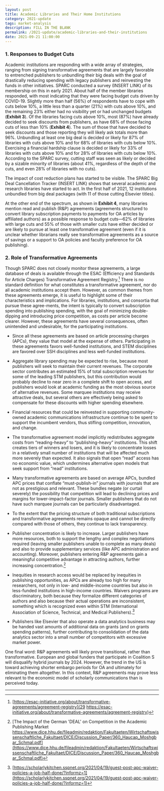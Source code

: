 ```yaml
---
layout: post
title: Academic Libraries and Their Home Institutions
category: 2021-update
tags: market-analysis
description: FILL IN THE BLANK
permalink: /2021-update/academic-libraries-and-their-institutions
date: 2021-09-21 11:00:00
---
```


### 1. Responses to Budget Cuts
Academic institutions are responding with a wide array of strategies, ranging from signing transformative agreements that are largely favorable to entrenched publishers to unbundling their big deals with the goal of drastically reducing spending with legacy publishers and reinvesting the funds in other initiatives. SPARC conducted a survey (INSERT LINK) of its membership on this in early 2021. About half of the member libraries responded, with most indicating that they were facing budget cuts driven by COVID-19. Slightly more than half (56%) of respondents have to cope with cuts below 10%, a little less than a quarter (21%) with cuts above 10%, and the remaining 23% either had no visibility yet or had unchanged budgets (**Exhibit 3**). Of the libraries facing cuts above 10%, most (87%) have already decided to seek discounts from publishers, as have 68% of those facing cuts of less than 10% (**Exhibit 4**). The sum of those that have decided to seek discounts and those reporting they will likely ask totals more than 96%. Unbundling at least one big deal is decided or likely for 87% of libraries with cuts above 10% and for 68% of libraries with cuts below 10%. Exercising a financial hardship clause is decided or likely for 33% of libraries with cuts above 10% and for 28% of libraries with cuts below 10%. According to the SPARC survey, cutting staff was seen as likely or decided by a sizable minority of libraries (about 41%, regardless of the depth of the cuts, and even 28% of libraries with no cuts). 

The impact of cost reduction plans has started to be visible. The SPARC Big Deal Cancellation Tracker (INSERT LINK) shows that several academic and research libraries have started to act. In the first half of 2021, 12 institutions unbundled from big deal packages (with 11 of those cutting Elsevier titles). 

At the other end of the spectrum, as shown in **Exhibit 4**, many libraries mention read and publish (R&P) agreements (agreements structured to convert library subscription payments to payments for OA articles by affiliated authors) as a possible response to budget cuts—62% of libraries with large cuts and 55% of those with smaller cuts have either decided or are likely to pursue at least one transformative agreement (even if it is unclear whether librarians really see transformative agreements as a source of savings or a support to OA policies and faculty preference for OA publishing). 


### 2. Role of Transformative Agreements
Though SPARC does not closely monitor these agreements, a large database of deals is available through the ESAC (Efficiency and Standards for Article Charges) Transformative Agreement Registry.[^29] There is no standard definition for what constitutes a transformative agreement, nor do all academic institutions accept them. However, as common themes from these agreements emerge, it is useful to highlight some of their characteristics and implications. For libraries, institutions, and consortia that pursue these agree-ments, the intent is typically to convert subscription spending into publishing spending, with the goal of minimizing double-dipping and introducing price competition, as costs per article become clearer. However, these agreements have several consequences, often unintended and undesirable, for the participating institutions. 

* Since all these agreements are based on article processing charges (APCs), they value that model at the expense of others. Participating in these agreements favors well-funded institutions, and STEM disciplines are favored over SSH disciplines and less well-funded institutions. 

* Aggregate library spending may be expected to rise, because most publishers will seek to maintain their current revenues. The corporate sector contributes an estimated 15% of total subscription revenues for some of the leading STM publishers, but this contribution would probably decline to near zero in a complete shift to open access, and publishers would look at academic funding as the most obvious source of alternative revenues. Some marquee institutions may receive attractive deals, but several others are effectively being asked to compensate for these discounts with higher spending elsewhere.

* Financial resources that could be reinvested in supporting community-owned academic communications infrastructure continue to be spent to support the incumbent vendors, thus stifling competition, innovation, and change.

* The transformative agreement model implicitly redistributes aggregate costs from “reading-heavy” to “publishing-heavy” institutions. This shift creates tiers of winners and losers, and it is likely to concentrate losses in a relatively small number of institutions that will be affected much more severely than expected. It also signals that open “read” access has no economic value, which undermines alternative open models that seek support from “read” institutions.

* Many transformative agreements are based on average APCs, bundled APC prices that conflate “must-publish-in” journals with journals that are not as prestigious and relevant. These bundles negate (or curtail severely) the possibility that competition will lead to declining prices and margins for lower-impact-factor journals. Smaller publishers that do not have such marquee journals can be particularly disadvantaged.

* To the extent that the pricing structure of both traditional subscriptions and transformative agreements remains opaque and cannot be directly compared with those of others, they continue to lack transparency.

* Publisher concentration is likely to increase. Larger publishers have more resources, both to support the lengthy and complex negotiations required (leaving smaller publishers unable to complete as many deals) and also to provide supplementary services (like APC administration and accounting). Moreover, publishers entering R&P agreements gain a meaningful competitive advantage in attracting authors, further increasing concentration.[^30]

* Inequities in research access would be replaced by inequities in publishing opportunities, as APCs are already too high for many researchers, not only in low- and middle-income countries but also in less-funded institutions in high-income countries. Waivers programs are discriminatory, both because they formalize different categories of authors and also because their actual operations are inconsistent, something which is recognized even within STM (International Association of Science, Technical, and Medical Publishers).[^31]

* Publishers like Elsevier that also operate a data analytics business may be handed vast amounts of additional data on grants (and on grants spending patterns), further contributing to consolidation of the data analytics sector into a small number of competitors with excessive market power.

One final word: R&P agreements will likely prove transitional, rather than transformative. European and global funders that participate in Coalition S will disqualify hybrid journals by 2024. However, the trend in the US is toward achieving shorter embargo periods for OA and ultimately for eliminating them altogether. In this context, R&P agreements may prove less relevant to the economic model of scholarly communications than is perceived today.


***


[^29]: [https://esac-initiative.org/about/transformative-agreements/agreement-registry](29 https://esac-initiative.org/about/transformative-agreements/agreement-registry)

[^30]: [The Impact of the German 'DEAL' on Competition in the Academic Publishing Market https://www.dice.hhu.de/fileadmin/redaktion/Fakultaeten/Wirtschaftswissenschaftliche_Fakultaet/DICE/Discussion_Paper/360_Haucap_Moshgbar_Schmal.pdf](https://www.dice.hhu.de/fileadmin/redaktion/Fakultaeten/Wirtschaftswissenschaftliche_Fakultaet/DICE/Discussion_Paper/360_Haucap_Moshgbar_Schmal.pdf)

[^31]: [https://scholarlykitchen.sspnet.org/2021/04/19/guest-post-apc-waiver-policies-a-job-half-done/?informz=1](https://scholarlykitchen.sspnet.org/2021/04/19/guest-post-apc-waiver-policies-a-job-half-done/?informz=1)
